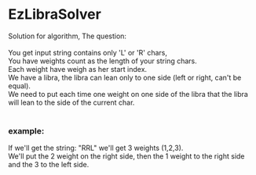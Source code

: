 # EzLibraSolver

Solution for algorithm, The question:<br/>
<br/>
You get input string contains only 'L' or 'R' chars,<br/>
You have weights count as the length of your string chars.<br/>
Each weight have weigh as her start index.<br/>
We have a libra, the libra can lean only to one side (left or right, can't be equal).<br/>
We need to put each time one weight on one side of the libra that the libra will lean to the side of the current char.<br/>
<br/>
### example:<br/>
If we'll get the string: "RRL" we'll get 3 weights (1,2,3).<br/>
We'll put the 2 weight on the right side, then the 1 weight to the right side and the 3 to the left side.
